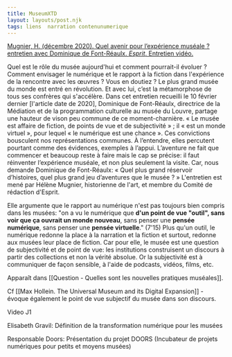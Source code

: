 ```yaml
---
title: MuseumXTD
layout: layouts/post.njk
tags: liens  narration contenunumerique
---
```


[Mugnier, H. (décembre 2020). Quel avenir pour l’expérience muséale ? entretien avec Dominique de Font-Réaulx. *Esprit*. Entretien vidéo.](https://esprit.presse.fr/video/quel-avenir-pour-l-experience-museale-43142?fbclid=IwAR3A3Fm_WPuwZQfPQlNMKpWuAQzeqjevpaA33H339FrvnV3hOT1ANUD8l18) 

Quel est le rôle du musée aujourd'hui et comment pourrait-il évoluer ? Comment envisager le numérique et le rapport à la fiction dans l'expérience de la rencontre avec les œuvres ? Vous en doutiez ? Le plus grand musée du monde est entré en révolution. Et avec lui, c’est la métamorphose de tous ses confrères qui s'accélère. Dans cet entretien recueilli le 10 février dernier [l'article date de 2020], Dominique de Font-Réaulx, directrice de la Médiation et de la programmation culturelle au musée du Louvre, partage une hauteur de vison peu commune de ce moment-charnière. « Le musée est affaire de fiction, de points de vue et de subjectivité » ; il « est un monde virtuel », pour lequel « le numérique est une chance ». Ces convictions bousculent nos représentations communes. À l’entendre, elles percutent pourtant comme des évidences, exemples à l’appui. L’aventure ne fait que commencer et beaucoup reste à faire mais le cap se précise: il faut réinventer l’expérience muséale, et non plus seulement la visite. Car, nous demande Dominique de Font-Réaulx: « Quel plus grand réservoir d’histoires, quel plus grand jeu d’aventures que le musée ? » L'entretien est mené par Hélène Mugnier, historienne de l'art, et membre du Comité de rédaction d'Esprit.

Elle argumente que le rapport au numérique n'est pas toujours bien compris dans les musées: "on a vu le numérique que **d'un point de vue "outil", sans voir que ça ouvrait un monde nouveau**, sans penser une **pensée numérique**, sans penser une **pensée virtuelle**." (7'15) Plus qu'un outil, le numérique redonne la place à la narration et la fiction et surtout, redonne aux musées leur place de fiction. Car pour elle, le musée est une question de subjectivité et de point de vue: les institutions construisent un discours à partir des collections et non la vérité absolue. Or la subjectivité est à communiquer de façon sensible, à l'aide de podcasts, vidéos, films, etc. 

Apparaît dans [[Question - Quelles sont les nouvelles pratiques muséales]]. 

Cf [[Max Hollein. The Universal Museum and its Digital Expansion]] - évoque également le point de vue subjectif du musée dans son discours. 




Video J1


Elisabeth Gravil: Définition de la transformation numérique pour les musées

Responsable Doors: Présentation du projet DOORS (Incubateur de projets numériques pour petits et moyens musées)